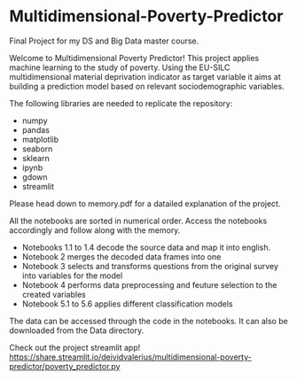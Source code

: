 # Multidimensional-Poverty-Predictor

Final Project for my DS and Big Data master course.

Welcome to Multidimensional Poverty Predictor! This project applies machine learning to the study of poverty. Using the EU-SILC multidimensional material deprivation indicator as target variable it aims at building a prediction model based on relevant sociodemographic variables.

The following libraries are needed to replicate the repository:

* numpy
* pandas
* matplotlib
* seaborn
* sklearn
* ipynb
* gdown
* streamlit

Please head down to memory.pdf for a datailed explanation of the project.

All the notebooks are sorted in numerical order. Access the notebooks accordingly and follow along with the memory.

* Notebooks 1.1 to 1.4 decode the source data and map it into english.
* Notebook 2 merges the decoded data frames into one
* Notebook 3 selects and transforms questions from the original survey into variables for the model
* Notebook 4 performs data preprocessing and feuture selection to the created variables
* Notebook 5.1 to 5.6 applies different classification models

The data can be accessed through the code in the notebooks. It can also be downloaded from the Data directory.

Check out the project streamlit app!
https://share.streamlit.io/deividvalerius/multidimensional-poverty-predictor/poverty_predictor.py
 
